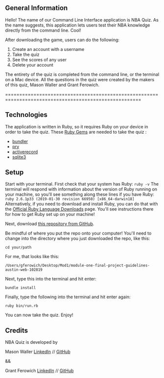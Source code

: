 ## General Information
Hello! The name of our Command Line Interface application is NBA Quiz. As the name suggests, this application lets users test their NBA knowledge directly from the command line. Cool! 

After downloading the game, users can do the following:

  1. Create an account with a username
  2. Take the quiz 
  3. See the scores of any user
  4. Delete your account
  
The entirety of the quiz is completed from the command line, or the terminal on a Mac device. All the questions in the quiz were created by the makers of this quiz, Mason Waller and Grant Ferowich. 

======================================================================================================

## Technologies 

The application is written in Ruby, so it requires Ruby on your device in order to take the quiz. These [Ruby Gems](https://rubygems.org/) are needed to take the quiz : 

- [bundler](https://rubygems.org/gems/bundler)
- [pry](https://rubygems.org/gems/pry)
- [activerecord](https://rubygems.org/gems/activerecord)
- [sqlite3](https://rubygems.org/gems/sqlite3)

## Setup

Start with your terminal. First check that your system has Ruby: 
```ruby -v```
The terminal will respond with information about the version of Ruby running on your machine, so you'll see something along these lines if you have Ruby: 
```ruby 2.6.1p33 (2019-01-30 revision 66950) [x86_64-darwin18]```
Alternatively, if you need to download and install Ruby, you can do that with the [Official Ruby Language Downloads](https://www.ruby-lang.org/en/downloads/) page. You'll see instructions there for how to get Ruby set up on your machine! 

Next, download [this repository from GitHub](https://github.com/masonwaller/module-one-final-project-guidelines-austin-web-102819).

Be mindful of where you put the repo onto your computer! You'll need to change into the directory where you just downloaded the repo, like this: 

```cd your/path```

For me, that looks like this: 

```/Users/gferowich/Desktop/Mod1/module-one-final-project-guidelines-austin-web-102819```

Next, type this into the terminal and hit enter: 

```bundle install```

Finally, type the following into the terminal and hit enter again:

```ruby bin/run.rb``` 

You can now take the quiz. Enjoy! 

## Credits

NBA Quiz is developed by 

Mason Waller [LinkedIn](https://www.linkedin.com/in/mason-waller-49a087196/) // [GitHub](https://github.com/masonwaller)

&& 

Grant Ferowich [LinkedIn](https://www.linkedin.com/in/gferowich) // [GitHub](https://github.com/Clariti23)
